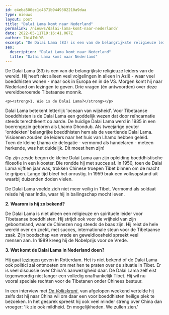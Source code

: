 ```yaml
---
id: e4eba500ec1c4371b9449382210a9daa
type: nieuws
layout: post
title: "Dalai Lama komt naar Nederland"
permalink: /nieuws/dalai-lama-komt-naar-nederland/
date: 2022-05-11T19:16:41.067Z
author: 7biA1WiYB
excerpt: "De Dalai Lama (83) is een van de belangrijkste religieuze leiders van de wereld. Hij heeft niet alleen veel volgelingen in alleen in Azië - waar veel boeddhisten wonen - maar ook in Europa en in de VS. Morgen komt hij naar Nederland om lezingen te geven. Drie vragen (én antwoorden) over deze wereldberoemde Tibetaanse monnik.  "
seo:
  description: "Dalai Lama komt naar Nederland"
  title: "Dalai Lama komt naar Nederland"
---
```

De Dalai Lama (83) is een van de belangrijkste religieuze leiders van de wereld. Hij heeft niet alleen veel volgelingen in alleen in Azië - waar veel boeddhisten wonen - maar ook in Europa en in de VS. Morgen komt hij naar Nederland om lezingen te geven. Drie vragen (én antwoorden) over deze wereldberoemde Tibetaanse monnik.  

    <p><strong>1. Wie is de Dalai Lama?</strong></p>
<p>Dalai Lama betekent letterlijk 'oceaan van wijsheid'. Voor Tibetaanse boeddhisten is de Dalai Lama een goddelijk wezen dat door reïncarnatie steeds terechtkeert op aarde. De huidige Dalai Lama werd in 1935 in een boerengezin geboren als Lhamo Dhondub. Als tweejarige peuter 'ontdekten' belangrijke boeddhisten hem als de veertiende Dalai Lama. Visioenen zouden de leiders naar het huis van Lhamo hebben geleid. Toen de kleine Lhama de delegatie - vermomd als handelaren - meteen herkende, was het duidelijk. Dit moest hem zijn!</p>
<p>Op zijn zesde begon de kleine Dalai Lama aan zijn opleiding boeddhistische filosofie in een klooster. Die rondde hij met succes af. In 1950, toen de Dalai Lama vijftien jaar was, trokken Chinese troepen Tibet binnen om de macht te grijpen. Lange tijd bleef het onrustig. In 1959 brak een volksopstand uit waarbij duizenden doden vielen.</p>
<p>De Dalai Lama voelde zich niet meer veilig in Tibet. Vermomd als soldaat reisde hij naar India, waar hij in ballingschap mocht leven.</p>
<p><strong>2. Waarom is hij zo bekend?</strong></p>
<p>De Dalai Lama is niet alleen een religieuze en spirituele leider voor Tibetaanse boeddhisten. Hij strijdt ook voor de vrijheid van zijn geboorteland, waar de Chinezen nog steeds de baas zijn. Hij reist de hele wereld over en zoekt, met succes, internationale steun voor de Tibetaanse zaak. Zijn boodschap van vrede en geweldloosheid spreekt veel mensen aan. In 1989 kreeg hij de Nobelprijs voor de Vrede.</p>
<p><strong>3. Wat komt de Dalai Lama in Nederland doen?</strong></p>
<p>Hij gaat <a href="https://dalailama2018.nl/nl/programma/programma-16-17-sept" target="_blank">lezingen</a> geven in Rotterdam. Het is niet bekend of de Dalai Lama ook politici zal ontmoeten om met hen te praten over de situatie in Tibet. Er is veel discussie over China's aanwezigheid daar. De Dalai Lama zelf eist tegenwoordig niet langer een volledig onafhankelijk Tibet. Hij wil nu vooral speciale rechten voor de Tibetanen onder Chinees bestuur. </p>
<p>In een interview met <em><a href="https://www.volkskrant.nl/nieuws-achtergrond/de-dalai-lama-toont-zich-verrassend-mild-over-china~b86830a2/" target="_blank">De Volkskrant </a> </em>van afgelopen weekend vertelde hij zelfs dat hij naar China wil om daar een voor boeddhisten heilige plek te bezoeken. In het gesprek spreekt hij ook veel minder streng over China dan vroeger: 'Ik zie ook mildheid. En mogelijkheden. We zullen zien.'</p>  
